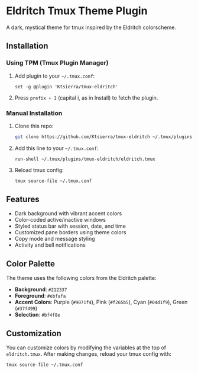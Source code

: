 # Eldritch Tmux Theme Plugin

A dark, mystical theme for tmux inspired by the Eldritch colorscheme.

## Installation

### Using TPM (Tmux Plugin Manager)

1. Add plugin to your `~/.tmux.conf`:
   ```
   set -g @plugin 'Ktsierra/tmux-eldritch'
   ```

2. Press `prefix + I` (capital i, as in Install) to fetch the plugin.

### Manual Installation

1. Clone this repo:
   ```bash
   git clone https://github.com/Ktsierra/tmux-eldritch ~/.tmux/plugins/tmux-eldritch
   ```

2. Add this line to your `~/.tmux.conf`:
   ```
   run-shell ~/.tmux/plugins/tmux-eldritch/eldritch.tmux
   ```

3. Reload tmux config:
   ```bash
   tmux source-file ~/.tmux.conf
   ```

## Features

- Dark background with vibrant accent colors
- Color-coded active/inactive windows
- Styled status bar with session, date, and time
- Customized pane borders using theme colors
- Copy mode and message styling
- Activity and bell notifications

## Color Palette

The theme uses the following colors from the Eldritch palette:

- **Background**: `#212337`
- **Foreground**: `#ebfafa` 
- **Accent Colors**: Purple (`#9071f4`), Pink (`#f265b5`), Cyan (`#04d1f9`), Green (`#37f499`)
- **Selection**: `#bf4f8e`

## Customization

You can customize colors by modifying the variables at the top of `eldritch.tmux`. After making changes, reload your tmux config with:

```bash
tmux source-file ~/.tmux.conf
```